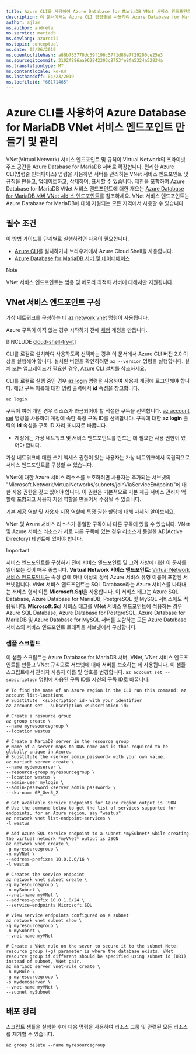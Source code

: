 ```yaml
---
title: Azure CLI를 사용하여 Azure Database for MariaDB VNet 서비스 엔드포인트 및 규칙 만들기 및 관리 | Microsoft Docs
description: 이 문서에서는 Azure CLI 명령줄을 사용하여 Azure Database for MariaDB VNet 서비스 엔드포인트 및 규칙을 만들고 관리하는 방법을 설명합니다.
author: ajlam
ms.author: andrela
ms.service: mariadb
ms.devlang: azurecli
ms.topic: conceptual
ms.date: 02/26/2019
ms.openlocfilehash: a86b755770dc59f196c57f1d86e7f29200ce25e3
ms.sourcegitcommit: 3102f886aa962842303c8753fe8fa5324a52834a
ms.translationtype: MT
ms.contentlocale: ko-KR
ms.lasthandoff: 04/23/2019
ms.locfileid: "66171465"
---
```

# <a name="create-and-manage-azure-database-for-mariadb-vnet-service-endpoints-using-azure-cli"></a>Azure CLI를 사용하여 Azure Database for MariaDB VNet 서비스 엔드포인트 만들기 및 관리

VNet(Virtual Network) 서비스 엔드포인트 및 규칙이 Virtual Network의 프라이빗 주소 공간을 Azure Database for MariaDB 서버로 확장합니다. 편리한 Azure CLI(명령줄 인터페이스) 명령을 사용하면 서버를 관리하는 VNet 서비스 엔드포인트 및 규칙을 만들고, 업데이트하고, 삭제하며, 표시할 수 있습니다. 제한을 포함하여 Azure Database for MariaDB VNet 서비스 엔드포인트에 대한 개요는 [Azure Database for MariaDB 서버 VNet 서비스 엔드포인트](concepts-data-access-security-vnet.md)를 참조하세요. VNet 서비스 엔드포인트는 Azure Database for MariaDB에 대해 지원되는 모든 지역에서 사용할 수 있습니다.

## <a name="prerequisites"></a>필수 조건
이 방법 가이드를 단계별로 실행하려면 다음이 필요합니다.
- [Azure CLI](/cli/azure/install-azure-cli)를 설치하거나 브라우저에서 Azure Cloud Shell을 사용합니다.
- [Azure Database for MariaDB 서버 및 데이터베이스](quickstart-create-mariadb-server-database-using-azure-cli.md)

> [!NOTE]
> VNet 서비스 엔드포인트는 범용 및 메모리 최적화 서버에 대해서만 지원됩니다.

## <a name="configure-vnet-service-endpoints"></a>VNet 서비스 엔드포인트 구성
가상 네트워크를 구성하는 데 [az network vnet](https://docs.microsoft.com/cli/azure/network/vnet?view=azure-cli-latest) 명령이 사용됩니다.

Azure 구독이 아직 없는 경우 시작하기 전에 [체험](https://azure.microsoft.com/free/) 계정을 만듭니다.

[!INCLUDE [cloud-shell-try-it](../../includes/cloud-shell-try-it.md)]

CLI를 로컬로 설치하여 사용하도록 선택하는 경우 이 문서에서 Azure CLI 버전 2.0 이상을 실행해야 합니다. 설치된 버전을 확인하려면 `az --version` 명령을 실행합니다. 설치 또는 업그레이드가 필요한 경우, [Azure CLI 설치]( /cli/azure/install-azure-cli)를 참조하세요. 

CLI를 로컬로 실행 중인 경우 [az login](https://docs.microsoft.com/cli/azure/authenticate-azure-cli?view=azure-cli-latest) 명령을 사용하여 사용자 계정에 로그인해야 합니다. 해당 구독 이름에 대한 명령 출력에서 **id** 속성을 참고합니다.
```azurecli-interactive
az login
```

구독이 여러 개인 경우 리소스가 과금되어야 할 적절한 구독을 선택합니다. [az account set](https://docs.microsoft.com/cli/azure/account?view=azure-cli-latest#az-account-set) 명령을 사용하여 계정에 속한 특정 구독 ID를 선택합니다. 구독에 대한 **az login** 출력의 **id** 속성을 구독 ID 자리 표시자로 바꿉니다.

- 계정에는 가상 네트워크 및 서비스 엔드포인트를 만드는 데 필요한 사용 권한이 있어야 합니다.

가상 네트워크에 대한 쓰기 액세스 권한이 있는 사용자는 가상 네트워크에서 독립적으로 서비스 엔드포인트를 구성할 수 있습니다.

VNet에 대한 Azure 서비스 리소스를 보호하려면 사용자는 추가되는 서브넷의 "Microsoft.Network/virtualNetworks/subnets/joinViaServiceEndpoint/"에 대한 사용 권한을 갖고 있어야 합니다. 이 권한은 기본적으로 기본 제공 서비스 관리자 역할에 포함되고 사용자 지정 역할을 만들어서 수정될 수 있습니다.

[기본 제공 역할](https://docs.microsoft.com/azure/active-directory/role-based-access-built-in-roles) 및 [사용자 지정 역할](https://docs.microsoft.com/azure/active-directory/role-based-access-control-custom-roles)에 특정 권한 할당에 대해 자세히 알아보세요.

VNet 및 Azure 서비스 리소스가 동일한 구독이나 다른 구독에 있을 수 있습니다. VNet 및 Azure 서비스 리소스가 서로 다른 구독에 있는 경우 리소스가 동일한 AD(Active Directory) 테넌트에 있어야 합니다.

> [!IMPORTANT]
> 서비스 엔드포인트를 구성하기 전에 서비스 엔드포인트 및 고려 사항에 대한 이 문서를 읽어보는 것이 매우 좋습니다. **Virtual Network 서비스 엔드포인트:** [Virtual Network 서비스 엔드포인트](../virtual-network/virtual-network-service-endpoints-overview.md)는 속성 값에 하나 이상의 정식 Azure 서비스 유형 이름이 포함된 서브넷입니다. VNet 서비스 엔드포인트는 SQL Database라는 Azure 서비스를 나타내는 서비스 형식 이름 **Microsoft.Sql**을 사용합니다. 이 서비스 태그는 Azure SQL Database, Azure Database for MariaDB, PostgreSQL 및 MySQL 서비스에도 적용됩니다. **Microsoft.Sql** 서비스 태그를 VNet 서비스 엔드포인트에 적용하는 경우 Azure SQL Database, Azure Database for PostgreSQL, Azure Database for MariaDB 및 Azure Database for MySQL 서버를 포함하는 모든 Azure Database 서비스의 서비스 엔드포인트 트래픽을 서브넷에서 구성합니다.

### <a name="sample-script"></a>샘플 스크립트

이 샘플 스크립트는 Azure Database for MariaDB 서버, VNet, VNet 서비스 엔드포인트를 만들고 VNet 규칙으로 서브넷에 대해 서버를 보호하는 데 사용됩니다. 이 샘플 스크립트에서 관리자 사용자 이름 및 암호를 변경합니다. `az account set --subscription` 명령에 사용된 구독 ID를 자신의 구독 ID로 바꿉니다.

```azurecli-interactive
# To find the name of an Azure region in the CLI run this command: az account list-locations
# Substitute  <subscription id> with your identifier
az account set --subscription <subscription id>

# Create a resource group
az group create \
--name myresourcegroup \
--location westus

# Create a MariaDB server in the resource group
# Name of a server maps to DNS name and is thus required to be globally unique in Azure.
# Substitute the <server_admin_password> with your own value.
az mariadb server create \
--name mydemoserver \
--resource-group myresourcegroup \
--location westus \
--admin-user mylogin \
--admin-password <server_admin_password> \
--sku-name GP_Gen5_2

# Get available service endpoints for Azure region output is JSON
# Use the command below to get the list of services supported for endpoints, for an Azure region, say "westus".
az network vnet list-endpoint-services \
-l westus

# Add Azure SQL service endpoint to a subnet *mySubnet* while creating the virtual network *myVNet* output is JSON
az network vnet create \
-g myresourcegroup \
-n myVNet \
--address-prefixes 10.0.0.0/16 \
-l westus

# Creates the service endpoint
az network vnet subnet create \
-g myresourcegroup \
-n mySubnet \
--vnet-name myVNet \
--address-prefix 10.0.1.0/24 \
--service-endpoints Microsoft.SQL

# View service endpoints configured on a subnet
az network vnet subnet show \
-g myresourcegroup \
-n mySubnet \
--vnet-name myVNet

# Create a VNet rule on the sever to secure it to the subnet Note: resource group (-g) parameter is where the database exists. VNet resource group if different should be specified using subnet id (URI) instead of subnet, VNet pair.
az mariadb server vnet-rule create \
-n myRule \
-g myresourcegroup \
-s mydemoserver \
--vnet-name myVNet \
--subnet mySubnet
```

<!-- 
In this sample script, change the highlighted lines to customize the admin username and password. Replace the SubscriptionID used in the `az account set --subscription` command with your own subscription identifier.
[!code-azurecli-interactive[main](../../cli_scripts/mariadb/create-mysql-server-vnet/create-mysql-server.sh?highlight=5,20 "Create an Azure Database for MariaDB, VNet, VNet service endpoint, and VNet rule.")]
-->

## <a name="clean-up-deployment"></a>배포 정리
스크립트 샘플을 실행한 후에 다음 명령을 사용하여 리소스 그룹 및 관련된 모든 리소스를 제거할 수 있습니다.

```azurecli-interactive
az group delete --name myresourcegroup
```


<!--
[!code-azurecli-interactive[main](../../cli_scripts/mysql/create-mysql-server-vnet/delete-mysql.sh "Delete the resource group.")]
-->
